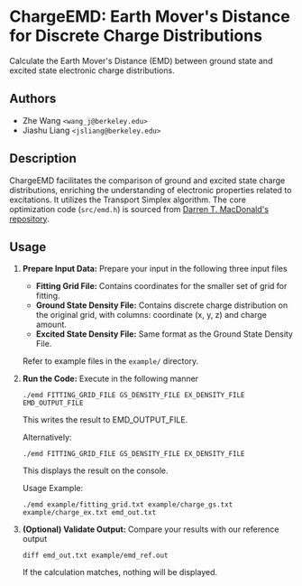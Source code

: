 
# ChargeEMD: Earth Mover's Distance for Discrete Charge Distributions

Calculate the Earth Mover's Distance (EMD) between ground state and excited state electronic charge distributions.

## Authors 
- Zhe Wang `<wang_j@berkeley.edu>`
- Jiashu Liang `<jsliang@berkeley.edu>`

## Description
ChargeEMD facilitates the comparison of ground and excited state charge distributions, enriching the understanding of electronic properties related to excitations. It utilizes the Transport Simplex algorithm. The core optimization code (`src/emd.h`) is sourced from [Darren T. MacDonald's repository](https://github.com/engine99/transport-simplex).

## Usage

1. **Prepare Input Data:** Prepare your input in the following three input files
   - **Fitting Grid File:** Contains coordinates for the smaller set of grid for fitting.
   - **Ground State Density File:** Contains discrete charge distribution on the original grid, with columns: coordinate (x, y, z) and charge amount.
   - **Excited State Density File:** Same format as the Ground State Density File.
   
   Refer to example files in the `example/` directory.

2. **Run the Code:** Execute in the following manner
   ```shell
   ./emd FITTING_GRID_FILE GS_DENSITY_FILE EX_DENSITY_FILE EMD_OUTPUT_FILE
   ```
   This writes the result to EMD_OUTPUT_FILE.

   Alternatively:
      ```shell
      ./emd FITTING_GRID_FILE GS_DENSITY_FILE EX_DENSITY_FILE
      ```
   This displays the result on the console.


      Usage Example:
      ```shell
      ./emd example/fitting_grid.txt example/charge_gs.txt example/charge_ex.txt emd_out.txt
      ```

3. **(Optional) Validate Output:** Compare your results with our reference output
      ```shell
      diff emd_out.txt example/emd_ref.out
      ```
      If the calculation matches, nothing will be displayed.